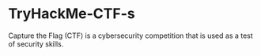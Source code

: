 # TryHackMe-CTF-s
Capture the Flag (CTF) is a cybersecurity competition that is used as a test of security skills.
